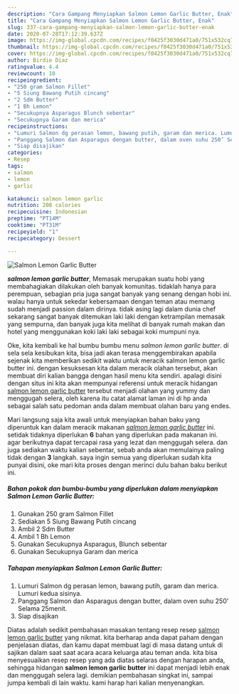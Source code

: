 ```yaml
---
description: "Cara Gampang Menyiapkan Salmon Lemon Garlic Butter, Enak"
title: "Cara Gampang Menyiapkan Salmon Lemon Garlic Butter, Enak"
slug: 337-cara-gampang-menyiapkan-salmon-lemon-garlic-butter-enak
date: 2020-07-28T17:12:39.637Z
image: https://img-global.cpcdn.com/recipes/f0425f3030d471a0/751x532cq70/salmon-lemon-garlic-butter-foto-resep-utama.jpg
thumbnail: https://img-global.cpcdn.com/recipes/f0425f3030d471a0/751x532cq70/salmon-lemon-garlic-butter-foto-resep-utama.jpg
cover: https://img-global.cpcdn.com/recipes/f0425f3030d471a0/751x532cq70/salmon-lemon-garlic-butter-foto-resep-utama.jpg
author: Birdie Diaz
ratingvalue: 4.4
reviewcount: 10
recipeingredient:
- "250 gram Salmon Fillet"
- "5 Siung Bawang Putih cincang"
- "2 Sdm Butter"
- "1 Bh Lemon"
- "Secukupnya Asparagus Blunch sebentar"
- "Secukupnya Garam dan merica"
recipeinstructions:
- "Lumuri Salmon dg perasan lemon, bawang putih, garam dan merica. Lumuri kedua sisinya."
- "Panggang Salmon dan Asparagus dengan butter, dalam oven suhu 250’ Selama 25menit."
- "Siap disajikan"
categories:
- Resep
tags:
- salmon
- lemon
- garlic

katakunci: salmon lemon garlic 
nutrition: 208 calories
recipecuisine: Indonesian
preptime: "PT14M"
cooktime: "PT31M"
recipeyield: "1"
recipecategory: Dessert

---
```



![Salmon Lemon Garlic Butter](https://img-global.cpcdn.com/recipes/f0425f3030d471a0/751x532cq70/salmon-lemon-garlic-butter-foto-resep-utama.jpg)

<b><i>salmon lemon garlic butter</i></b>, Memasak merupakan suatu hobi yang membahagiakan dilakukan oleh banyak komunitas. tidaklah hanya para perempuan, sebagian pria juga sangat banyak yang senang dengan hobi ini. walau hanya untuk sekedar kebersamaan dengan teman atau memang sudah menjadi passion dalam dirinya. tidak asing lagi dalam dunia chef sekarang sangat banyak ditemukan laki laki dengan ketrampilan memasak yang sempurna, dan banyak juga kita melihat di banyak rumah makan dan hotel yang menggunakan koki laki laki sebagai koki mumpuni nya.



Oke, kita kembali ke hal bumbu bumbu menu <i>salmon lemon garlic butter</i>. di sela sela kesibukan kita, bisa jadi akan terasa menggembirakan apabila sejenak kita memberikan sedikit waktu untuk meracik salmon lemon garlic butter ini. dengan kesuksesan kita dalam meracik olahan tersebut, akan membuat diri kalian bangga dengan hasil menu kita sendiri. apalagi disini dengan situs ini kita akan mempunyai referensi untuk meracik hidangan <u>salmon lemon garlic butter</u> tersebut menjadi olahan yang yummy dan menggugah selera, oleh karena itu catat alamat laman ini di hp anda sebagai salah satu pedoman anda dalam membuat olahan baru yang endes.


Mari langsung saja kita awali untuk menyiapkan bahan baku yang diperuntuk kan dalam meracik makanan <u><i>salmon lemon garlic butter</i></u> ini. setidak tidaknya diperlukan <b>6</b> bahan yang diperlukan pada makanan ini. agar berikutnya dapat tercapai rasa yang lezat dan menggugah selera. dan juga sediakan waktu kalian sebentar, sebab anda akan memulainya paling tidak dengan <b>3</b> langkah. saya ingin semua yang diperlukan sudah kita punyai disini, oke mari kita proses dengan merinci dulu bahan baku berikut ini.

<!--inarticleads1-->

##### Bahan pokok dan bumbu-bumbu yang diperlukan dalam menyiapkan Salmon Lemon Garlic Butter:

1. Gunakan 250 gram Salmon Fillet
1. Sediakan 5 Siung Bawang Putih cincang
1. Ambil 2 Sdm Butter
1. Ambil 1 Bh Lemon
1. Gunakan Secukupnya Asparagus, Blunch sebentar
1. Gunakan Secukupnya Garam dan merica




<!--inarticleads2-->

##### Tahapan menyiapkan Salmon Lemon Garlic Butter:

1. Lumuri Salmon dg perasan lemon, bawang putih, garam dan merica. Lumuri kedua sisinya.
1. Panggang Salmon dan Asparagus dengan butter, dalam oven suhu 250’ Selama 25menit.
1. Siap disajikan




Diatas adalah sedikit pembahasan masakan tentang resep resep <u>salmon lemon garlic butter</u> yang nikmat. kita berharap anda dapat paham dengan penjelasan diatas, dan kamu dapat membuat lagi di masa datang untuk di sajikan dalam saat saat acara acara keluarga atau teman anda. kita bisa menyesuaikan resep resep yang ada diatas selaras dengan harapan anda, sehingga hidangan <b>salmon lemon garlic butter</b> ini dapat menjadi lebih enak dan menggugah selera lagi. demikian pembahasan singkat ini, sampai jumpa kembali di lain waktu. kami harap hari kalian menyenangkan.

